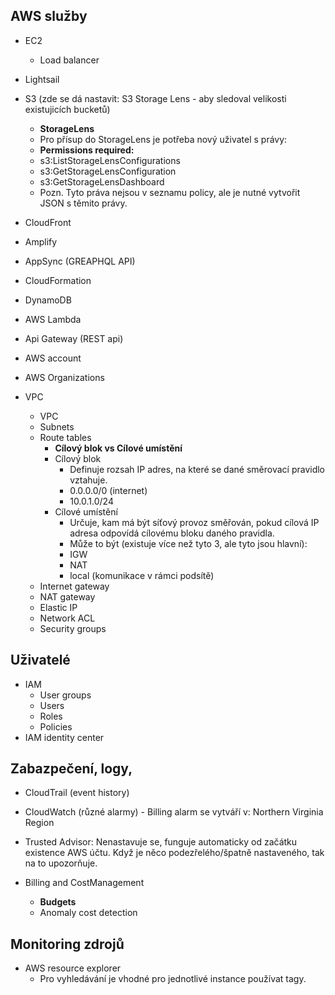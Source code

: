 ## AWS služby
- EC2
  - Load balancer
- Lightsail
- S3  (zde se dá nastavit: S3 Storage Lens - aby sledoval velikosti existujicích bucketů)
  - **StorageLens**
  - Pro přísup do StorageLens je potřeba nový uživatel s právy:
  - **Permissions required:**
  - s3:ListStorageLensConfigurations
  - s3:GetStorageLensConfiguration
  - s3:GetStorageLensDashboard
  - Pozn. Tyto práva nejsou v seznamu policy, ale je nutné vytvořit JSON s těmito právy.
- CloudFront
- Amplify
- AppSync  (GREAPHQL API)
- CloudFormation

- DynamoDB

- AWS Lambda
- Api Gateway  (REST api)

- AWS account
- AWS Organizations

- VPC
  - VPC
  - Subnets
  - Route tables
    - **Cílový blok vs Cílové umístění**
    - Cílový blok
      - Definuje rozsah IP adres, na které se dané směrovací pravidlo vztahuje.
      - 0.0.0.0/0 (internet)
      - 10.0.1.0/24
    - Cílové umístění
      - Určuje, kam má být síťový provoz směřován, pokud cílová IP adresa odpovídá cílovému bloku daného pravidla.
      - Může to být (existuje více než tyto 3, ale tyto jsou hlavní):
      - IGW
      - NAT
      - local (komunikace v rámci podsítě)
  - Internet gateway
  - NAT gateway
  - Elastic IP
  - Network ACL
  - Security groups
  

## Uživatelé
- IAM
  - User groups
  - Users
  - Roles
  - Policies
- IAM identity center

## Zabazpečení, logy, 
- CloudTrail (event history)
- CloudWatch (různé alarmy) - Billing alarm se vytváří v: Northern Virginia Region
- Trusted Advisor: Nenastavuje se, funguje automaticky od začátku existence AWS účtu. Když je něco podezřelého/špatně nastaveného, tak na to upozorňuje.

- Billing and CostManagement 
  - **Budgets**
  - Anomaly cost detection
 
## Monitoring zdrojů
- AWS resource explorer
  - Pro vyhledávání je vhodné pro jednotlivé instance používat tagy.
